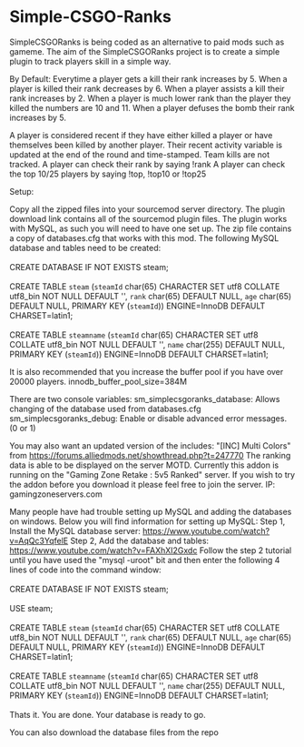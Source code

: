 # Simple-CSGO-Ranks

 SimpleCSGORanks is being coded as an alternative to paid mods such as gameme.
The aim of the SimpleCSGORanks project is to create a simple plugin to track players skill in a simple way.

By Default:
Everytime a player gets a kill their rank increases by 5.
When a player is killed their rank decreases by 6.
When a player assists a kill their rank increases by 2.
When a player is much lower rank than the player they killed the numbers are 10 and 11.
When a player defuses the bomb their rank increases by 5.

A player is considered recent if they have either killed a player or have themselves been killed by another player.
Their recent activity variable is updated at the end of the round and time-stamped. Team kills are not tracked.
A player can check their rank by saying !rank
A player can check the top 10/25 players by saying !top, !top10 or !top25

Setup:

Copy all the zipped files into your sourcemod server directory.
The plugin download link contains all of the sourcemod plugin files.
The plugin works with MySQL, as such you will need to have one set up.
The zip file contains a copy of databases.cfg that works with this mod.
The following MySQL database and tables need to be created:<br><br>
CREATE DATABASE IF NOT EXISTS steam;<br><br>
CREATE TABLE `steam` (`steamId` char(65) CHARACTER SET utf8 COLLATE utf8_bin NOT NULL DEFAULT '', `rank` char(65) DEFAULT NULL, `age` char(65) DEFAULT NULL, PRIMARY KEY (`steamId`)) ENGINE=InnoDB DEFAULT CHARSET=latin1;<br><br>
CREATE TABLE `steamname` (`steamId` char(65) CHARACTER SET utf8 COLLATE utf8_bin NOT NULL DEFAULT '', `name` char(255) DEFAULT NULL, PRIMARY KEY (`steamId`)) ENGINE=InnoDB DEFAULT CHARSET=latin1;


It is also recommended that you increase the buffer pool if you have over 20000 players.
innodb_buffer_pool_size=384M

There are two console variables:
sm_simplecsgoranks_database: Allows changing of the database used from databases.cfg
sm_simplecsgoranks_debug: Enable or disable advanced error messages. (0 or 1)

You may also want an updated version of the includes: "[INC] Multi Colors" from https://forums.alliedmods.net/showthread.php?t=247770
The ranking data is able to be displayed on the server MOTD.
Currently this addon is running on the "Gaming Zone Retake : 5v5 Ranked" server.
If you wish to try the addon before you download it please feel free to join the server.
IP: gamingzoneservers.com


Many people have had trouble setting up MySQL and adding the databases on windows. Below you will find information for setting up MySQL:
Step 1, Install the MySQL database server: https://www.youtube.com/watch?v=AqQc3YqfelE
Step 2, Add the database and tables: https://www.youtube.com/watch?v=FAXhXI2Gxdc
Follow the step 2 tutorial until you have used the "mysql -uroot" bit and then enter the following 4 lines of code into the command window:<br><br>
CREATE DATABASE IF NOT EXISTS steam;<br><br>
USE steam;<br><br>
CREATE TABLE `steam` (`steamId` char(65) CHARACTER SET utf8 COLLATE utf8_bin NOT NULL DEFAULT '', `rank` char(65) DEFAULT NULL, `age` char(65) DEFAULT NULL, PRIMARY KEY (`steamId`)) ENGINE=InnoDB DEFAULT CHARSET=latin1;<br><br>
CREATE TABLE `steamname` (`steamId` char(65) CHARACTER SET utf8 COLLATE utf8_bin NOT NULL DEFAULT '', `name` char(255) DEFAULT NULL, PRIMARY KEY (`steamId`)) ENGINE=InnoDB DEFAULT CHARSET=latin1;<br><br>
Thats it. You are done. Your database is ready to go.

You can also download the database files from the repo
